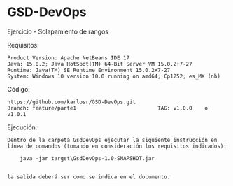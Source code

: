 # GSD-DevOps
Ejercicio - Solapamiento de rangos



Requisitos:

    Product Version: Apache NetBeans IDE 17
    Java: 15.0.2; Java HotSpot(TM) 64-Bit Server VM 15.0.2+7-27
    Runtime: Java(TM) SE Runtime Environment 15.0.2+7-27
    System: Windows 10 version 10.0 running on amd64; Cp1252; es_MX (nb)


Código:

    https://github.com/karlosr/GSD-DevOps.git                          Branch: feature/parte1                          TAG: v1.0.0    o    v1.0.1




Ejecución:

    Dentro de la carpeta GsdDevOps ejecutar la siguiente instrucción en línea de comandos (tomando en consideración los requisitos indicados):

        java -jar target\GsdDevOps-1.0-SNAPSHOT.jar


    la salida deberá ser como se indica en el documento.